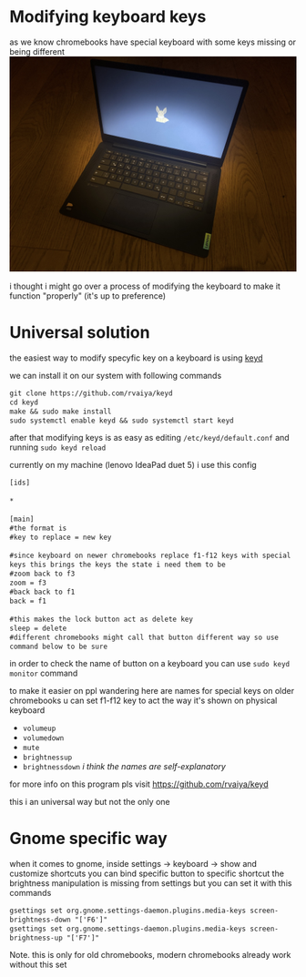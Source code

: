 # Modifying keyboard keys

as we know chromebooks have special keyboard with some keys missing or being different
![obraz](./assets/keyboard.jpeg)

i thought i might go over a process of modifying the keyboard to make it function "properly" (it's up to preference)

# Universal solution
the easiest way to modify specyfic key on a keyboard is using [keyd](https://github.com/rvaiya/keyd)

we can install it on our system with following commands
```
git clone https://github.com/rvaiya/keyd
cd keyd
make && sudo make install
sudo systemctl enable keyd && sudo systemctl start keyd
```

after that modifying keys is as easy as editing ```/etc/keyd/default.conf``` and running ```sudo keyd reload```

currently on my machine (lenovo IdeaPad duet 5) i use this config
```
[ids]

*

[main]
#the format is
#key to replace = new key

#since keyboard on newer chromebooks replace f1-f12 keys with special keys this brings the keys the state i need them to be
#zoom back to f3
zoom = f3
#back back to f1
back = f1

#this makes the lock button act as delete key
sleep = delete
#different chromebooks might call that button different way so use command below to be sure
```

in order to check the name of button on a keyboard you can use ```sudo keyd monitor``` command

to make it easier on ppl wandering here are names for special keys
on older chromebooks u can set f1-f12 key to act the way it's shown on physical keyboard
- ```volumeup```
- ```volumedown```
- ```mute```
- ```brightnessup```
- ```brightnessdown```
_i think the names are self-explanatory_

for more info on this program pls visit https://github.com/rvaiya/keyd

this i an universal way but not the only one

# Gnome specific way

when it comes to gnome, inside settings -> keyboard -> show and customize shortcuts
you can bind specific button to specific shortcut
the brightness manipulation is missing from settings but you can set it with this commands
```
gsettings set org.gnome.settings-daemon.plugins.media-keys screen-brightness-down "['F6']" 
gsettings set org.gnome.settings-daemon.plugins.media-keys screen-brightness-up "['F7']"
```
Note. this is only for old chromebooks, modern chromebooks already work without this set